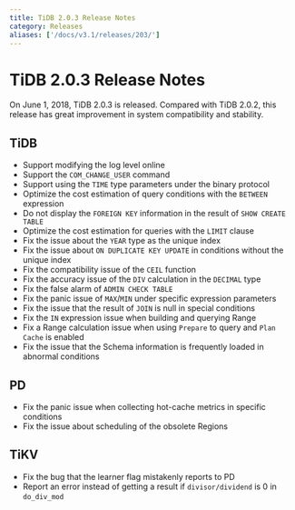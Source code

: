 ```yaml
---
title: TiDB 2.0.3 Release Notes
category: Releases
aliases: ['/docs/v3.1/releases/203/']
---
```


# TiDB 2.0.3 Release Notes

On June 1, 2018, TiDB 2.0.3 is released. Compared with TiDB 2.0.2, this release has great improvement in system compatibility and stability.

## TiDB

- Support modifying the log level online
- Support the `COM_CHANGE_USER` command
- Support using the `TIME` type parameters under the binary protocol
- Optimize the cost estimation of query conditions with the `BETWEEN` expression
- Do not display the `FOREIGN KEY` information in the result of `SHOW CREATE TABLE`
- Optimize the cost estimation for queries with the `LIMIT` clause
- Fix the issue about the `YEAR` type as the unique index
- Fix the issue about `ON DUPLICATE KEY UPDATE` in conditions without the unique index
- Fix the compatibility issue of the `CEIL` function
- Fix the accuracy issue of the `DIV` calculation in the `DECIMAL` type
- Fix the false alarm of `ADMIN CHECK TABLE`
- Fix the panic issue of `MAX`/`MIN` under specific expression parameters
- Fix the issue that the result of `JOIN` is null in special conditions
- Fix the `IN` expression issue when building and querying Range
- Fix a Range calculation issue when using `Prepare` to query and `Plan Cache` is enabled
- Fix the issue that the Schema information is frequently loaded in abnormal conditions

## PD

- Fix the panic issue when collecting hot-cache metrics in specific conditions
- Fix the issue about scheduling of the obsolete Regions

## TiKV

- Fix the bug that the learner flag mistakenly reports to PD
- Report an error instead of getting a result if `divisor/dividend` is 0 in `do_div_mod`